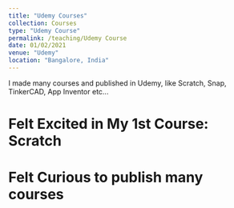 ```yaml
---
title: "Udemy Courses"
collection: Courses
type: "Udemy Course"
permalink: /teaching/Udemy Course
date: 01/02/2021
venue: "Udemy"
location: "Bangalore, India"
---
```


I made many courses and published in Udemy, like Scratch, Snap, TinkerCAD, App Inventor etc...

Felt Excited in My 1st Course: Scratch
======

Felt Curious to publish many courses
======
